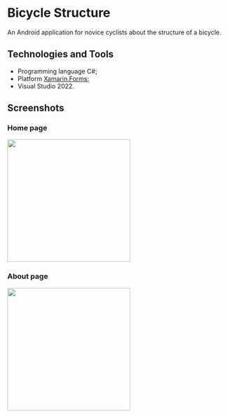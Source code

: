 # Bicycle Structure
An Android application for novice cyclists about the structure of a bicycle.
## Technologies and Tools
- Programming language C#;
- Platform [Xamarin.Forms](https://github.com/xamarin/Xamarin.Forms);
- Visual Studio 2022.
## Screenshots
### Home page
<img src="https://user-images.githubusercontent.com/47049219/232268639-ad435269-5d80-46af-b50a-d1f1c5a04885.jpg" width="280"> <br/>
### About page
<img src="https://user-images.githubusercontent.com/47049219/232268814-88466580-6cb8-446f-b10c-38ea76740166.jpg" width="280"> <br/>
